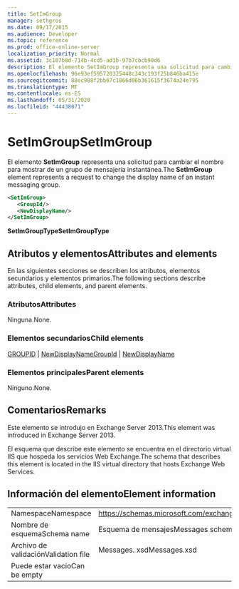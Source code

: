 ```yaml
---
title: SetImGroup
manager: sethgros
ms.date: 09/17/2015
ms.audience: Developer
ms.topic: reference
ms.prod: office-online-server
localization_priority: Normal
ms.assetid: 3c107b8d-714b-4cd5-ad1b-97b7cbcb90d6
description: El elemento SetImGroup representa una solicitud para cambiar el nombre para mostrar de un grupo de mensajería instantánea.
ms.openlocfilehash: 96e93ef595720325448c343c193f25b846ba415e
ms.sourcegitcommit: 88ec988f2bb67c1866d06b361615f3674a24e795
ms.translationtype: MT
ms.contentlocale: es-ES
ms.lasthandoff: 05/31/2020
ms.locfileid: "44438071"
---
```

# <a name="setimgroup"></a><span data-ttu-id="55652-103">SetImGroup</span><span class="sxs-lookup"><span data-stu-id="55652-103">SetImGroup</span></span>

<span data-ttu-id="55652-104">El elemento **SetImGroup** representa una solicitud para cambiar el nombre para mostrar de un grupo de mensajería instantánea.</span><span class="sxs-lookup"><span data-stu-id="55652-104">The **SetImGroup** element represents a request to change the display name of an instant messaging group.</span></span> 
  
```XML
<SetImGroup>
   <GroupId/>
   <NewDisplayName/>
</SetImGroup>
```

 <span data-ttu-id="55652-105">**SetImGroupType**</span><span class="sxs-lookup"><span data-stu-id="55652-105">**SetImGroupType**</span></span>
## <a name="attributes-and-elements"></a><span data-ttu-id="55652-106">Atributos y elementos</span><span class="sxs-lookup"><span data-stu-id="55652-106">Attributes and elements</span></span>

<span data-ttu-id="55652-107">En las siguientes secciones se describen los atributos, elementos secundarios y elementos primarios.</span><span class="sxs-lookup"><span data-stu-id="55652-107">The following sections describe attributes, child elements, and parent elements.</span></span>
  
### <a name="attributes"></a><span data-ttu-id="55652-108">Atributos</span><span class="sxs-lookup"><span data-stu-id="55652-108">Attributes</span></span>

<span data-ttu-id="55652-109">Ninguna.</span><span class="sxs-lookup"><span data-stu-id="55652-109">None.</span></span>
  
### <a name="child-elements"></a><span data-ttu-id="55652-110">Elementos secundarios</span><span class="sxs-lookup"><span data-stu-id="55652-110">Child elements</span></span>

<span data-ttu-id="55652-111">[GROUPID](groupid.md)  |  [NewDisplayName](newdisplayname.md)</span><span class="sxs-lookup"><span data-stu-id="55652-111">[GroupId](groupid.md) | [NewDisplayName](newdisplayname.md)</span></span>
  
### <a name="parent-elements"></a><span data-ttu-id="55652-112">Elementos principales</span><span class="sxs-lookup"><span data-stu-id="55652-112">Parent elements</span></span>

<span data-ttu-id="55652-113">Ninguno.</span><span class="sxs-lookup"><span data-stu-id="55652-113">None.</span></span>
  
## <a name="remarks"></a><span data-ttu-id="55652-114">Comentarios</span><span class="sxs-lookup"><span data-stu-id="55652-114">Remarks</span></span>

<span data-ttu-id="55652-115">Este elemento se introdujo en Exchange Server 2013.</span><span class="sxs-lookup"><span data-stu-id="55652-115">This element was introduced in Exchange Server 2013.</span></span>
  
<span data-ttu-id="55652-116">El esquema que describe este elemento se encuentra en el directorio virtual IIS que hospeda los servicios Web Exchange.</span><span class="sxs-lookup"><span data-stu-id="55652-116">The schema that describes this element is located in the IIS virtual directory that hosts Exchange Web Services.</span></span>
  
## <a name="element-information"></a><span data-ttu-id="55652-117">Información del elemento</span><span class="sxs-lookup"><span data-stu-id="55652-117">Element information</span></span>

|||
|:-----|:-----|
|<span data-ttu-id="55652-118">Namespace</span><span class="sxs-lookup"><span data-stu-id="55652-118">Namespace</span></span>  <br/> |https://schemas.microsoft.com/exchange/services/2006/messages  <br/> |
|<span data-ttu-id="55652-119">Nombre de esquema</span><span class="sxs-lookup"><span data-stu-id="55652-119">Schema name</span></span>  <br/> |<span data-ttu-id="55652-120">Esquema de mensajes</span><span class="sxs-lookup"><span data-stu-id="55652-120">Messages schema</span></span>  <br/> |
|<span data-ttu-id="55652-121">Archivo de validación</span><span class="sxs-lookup"><span data-stu-id="55652-121">Validation file</span></span>  <br/> |<span data-ttu-id="55652-122">Messages. xsd</span><span class="sxs-lookup"><span data-stu-id="55652-122">Messages.xsd</span></span>  <br/> |
|<span data-ttu-id="55652-123">Puede estar vacío</span><span class="sxs-lookup"><span data-stu-id="55652-123">Can be empty</span></span>  <br/> ||
   

